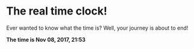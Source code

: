 # The real time clock!

Ever wanted to know what the time is? Well, your journey is about to end!

**The time is Nov 08, 2017, 21:53**